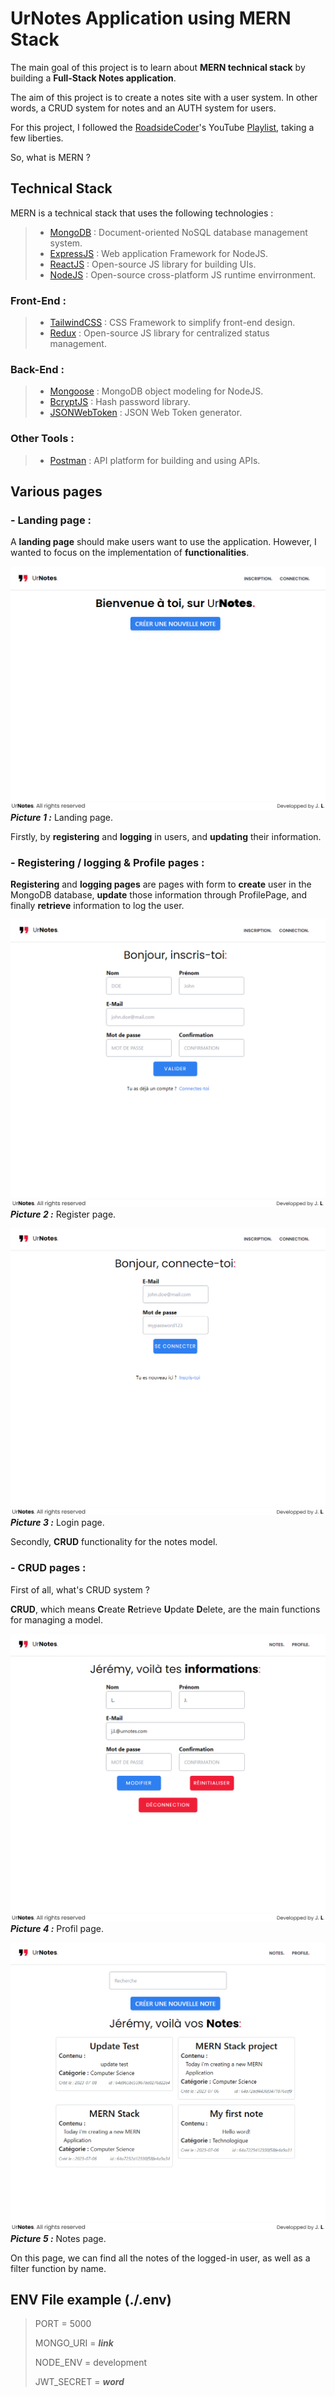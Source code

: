 # UrNotes Application using MERN Stack

The main goal of this project is to learn about **MERN technical stack** by building a **Full-Stack Notes application**.

The aim of this project is to create a notes site with a user system.
In other words, a CRUD system for notes and an AUTH system for users.

For this project, I followed the [RoadsideCoder](https://www.youtube.com/@RoadsideCoder)'s YouTube [Playlist](https://www.youtube.com/playlist?list=PLKhlp2qtUcSYC7EffnHzD-Ws2xG-j3aYo), taking a few liberties.

So, what is MERN ?

## Technical Stack

MERN is a technical stack that uses the following technologies :

> - [MongoDB](https://www.mongodb.com/) : Document-oriented NoSQL database management system.
> - [ExpressJS](https://expressjs.com/) : Web application Framework for NodeJS.
> - [ReactJS](https://react.dev/) : Open-source JS library for building UIs.
> - [NodeJS](https://nodejs.org/en) : Open-source cross-platform JS runtime envirronment.

### Front-End :

> - [TailwindCSS](https://tailwindcss.com/) : CSS Framework to simplify front-end design.
> - [Redux](https://redux.js.org/) : Open-source JS library for centralized status management.

### Back-End :

> - [Mongoose](https://mongoosejs.com/) : MongoDB object modeling for NodeJS.
> - [BcryptJS](https://www.npmjs.com/package/bcrypt) : Hash password library.
> - [JSONWebToken](https://www.npmjs.com/package/jsonwebtoken) : JSON Web Token generator.

### Other Tools :

> - [Postman](https://www.postman.com/) : API platform for building and using APIs.

## Various pages

### - Landing page :

A **landing page** should make users want to use the application.
However, I wanted to focus on the implementation of **functionalities**.

![Landing page](./assets/landing.PNG "Landing page")
**_Picture 1 :_** Landing page.

Firstly, by **registering** and **logging** in users, and **updating** their information.

### - Registering / logging & Profile pages :

**Registering** and **logging pages** are pages with form to **create** user in the MongoDB database, **update** those information through ProfilePage, and finally **retrieve** information to log the user.

![Register page](./assets/signup.PNG "Register page")
**_Picture 2 :_** Register page.

![Login page](./assets/login.PNG "Login page")
**_Picture 3 :_** Login page.

Secondly, **CRUD** functionality for the notes model.

### - CRUD pages :

First of all, what's CRUD system ?

**CRUD**, which means **C**reate **R**etrieve **U**pdate **D**elete, are the main functions for managing a model.

![Profil page](./assets/profile.PNG "Profil page / Update page")
**_Picture 4 :_** Profil page.

![Notes retrieve page](./assets/notes.PNG "Notes retrieve page")
**_Picture 5 :_** Notes page.

On this page, we can find all the notes of the logged-in user, as well as a filter function by name.

## ENV File example (./.env)

> PORT = 5000
>
> MONGO_URI = _**link**_
>
> NODE_ENV = development
>
> JWT_SECRET = _**word**_

